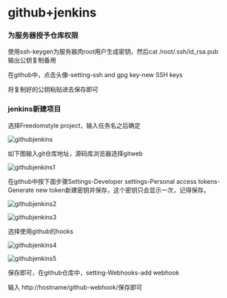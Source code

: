 # github+jenkins

### 为服务器授予仓库权限

使用ssh-keygen为服务器肉root用户生成密钥，然后cat /root/.ssh/id_rsa.pub 输出公钥复制备用

在github中，点击头像-setting-ssh and gpg key-new SSH keys

将复制好的公钥粘贴进去保存即可

### jenkins新建项目

选择Freedomstyle project，输入任务名之后确定

![githubjenkins](https://image-1258252302.cos.ap-beijing.myqcloud.com/githubjenkins.png)

如下图输入git仓库地址，源码库浏览器选择gitweb

![githubjenkins1](https://image-1258252302.cos.ap-beijing.myqcloud.com/githubjenkins1.png)

在github中按下面步骤Settings-Developer settings-Personal access tokens-Generate new token新建密钥并保存，这个密钥只会显示一次，记得保存。

![githubjenkins2](https://image-1258252302.cos.ap-beijing.myqcloud.com/githubjenkins2.png)

![githubjenkins3](https://image-1258252302.cos.ap-beijing.myqcloud.com/githubjenkins3.png)

选择使用github的hooks

![githubjenkins4](https://image-1258252302.cos.ap-beijing.myqcloud.com/githubjenkins4.png)

![githubjenkins5](https://image-1258252302.cos.ap-beijing.myqcloud.com/githubjenkins5.png)

保存即可，在github仓库中，setting-Webhooks-add webhook

输入 http://hostname/github-webhook/保存即可